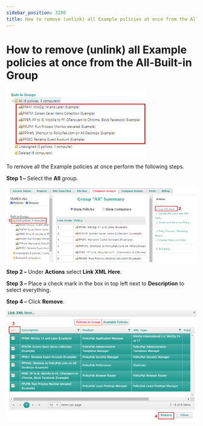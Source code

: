 ```yaml
---
sidebar_position: 3280
title: How to remove (unlink) all Example policies at once from the All-Built-in Group
---
```


# How to remove (unlink) all Example policies at once from the All-Built-in Group

![](../../../../../static/images/PolicyPak/Content/Resources/Images/Cloud/799_1_image-20201230211039-1.png)

To remove all the Example policies at once perform the following steps.

**Step 1 –** Select the **All** group.

![](../../../../../static/images/PolicyPak/Content/Resources/Images/Cloud/799_2_image-20201230211039-2.png)

**Step 2 –** Under **Actions** select **Link XML Here**.

**Step 3 –** Place a check mark in the box in top left next to **Description** to select everything.

**Step 4 –** Click **Remove**.

![](../../../../../static/images/PolicyPak/Content/Resources/Images/Cloud/799_3_image-20201230211039-3.png)